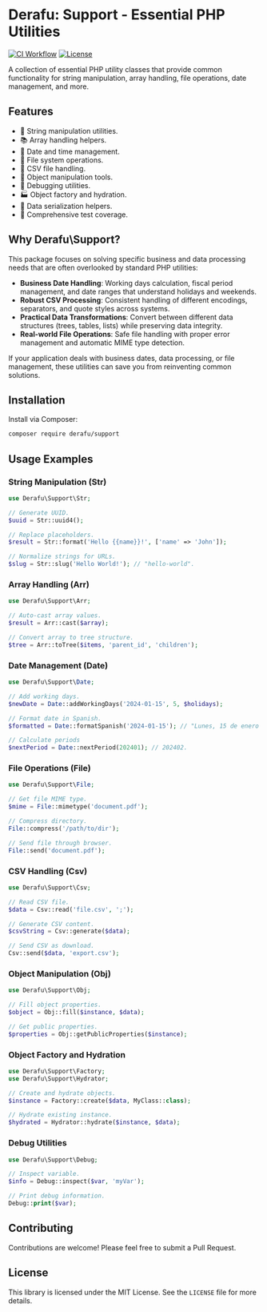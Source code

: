 # Derafu: Support - Essential PHP Utilities

[![CI Workflow](https://github.com/derafu/support/actions/workflows/ci.yml/badge.svg?branch=main&event=push)](https://github.com/derafu/support/actions/workflows/ci.yml?query=branch%3Amain)
[![License](https://img.shields.io/badge/license-MIT-blue.svg)](https://opensource.org/licenses/MIT)

A collection of essential PHP utility classes that provide common functionality for string manipulation, array handling, file operations, date management, and more.

## Features

- 🔡 String manipulation utilities.
- 📚 Array handling helpers.
- 📅 Date and time management.
- 📂 File system operations.
- 📝 CSV file handling.
- 🔧 Object manipulation tools.
- 🐛 Debugging utilities.
- 🏭 Object factory and hydration.
- 🔄 Data serialization helpers.
- 🧪 Comprehensive test coverage.

## Why Derafu\Support?

This package focuses on solving specific business and data processing needs that are often overlooked by standard PHP utilities:

- **Business Date Handling**: Working days calculation, fiscal period management, and date ranges that understand holidays and weekends.
- **Robust CSV Processing**: Consistent handling of different encodings, separators, and quote styles across systems.
- **Practical Data Transformations**: Convert between different data structures (trees, tables, lists) while preserving data integrity.
- **Real-world File Operations**: Safe file handling with proper error management and automatic MIME type detection.

If your application deals with business dates, data processing, or file management, these utilities can save you from reinventing common solutions.

## Installation

Install via Composer:

```bash
composer require derafu/support
```

## Usage Examples

### String Manipulation (Str)

```php
use Derafu\Support\Str;

// Generate UUID.
$uuid = Str::uuid4();

// Replace placeholders.
$result = Str::format('Hello {{name}}!', ['name' => 'John']);

// Normalize strings for URLs.
$slug = Str::slug('Hello World!'); // "hello-world".
```

### Array Handling (Arr)

```php
use Derafu\Support\Arr;

// Auto-cast array values.
$result = Arr::cast($array);

// Convert array to tree structure.
$tree = Arr::toTree($items, 'parent_id', 'children');
```

### Date Management (Date)

```php
use Derafu\Support\Date;

// Add working days.
$newDate = Date::addWorkingDays('2024-01-15', 5, $holidays);

// Format date in Spanish.
$formatted = Date::formatSpanish('2024-01-15'); // "Lunes, 15 de enero del 2024".

// Calculate periods
$nextPeriod = Date::nextPeriod(202401); // 202402.
```

### File Operations (File)

```php
use Derafu\Support\File;

// Get file MIME type.
$mime = File::mimetype('document.pdf');

// Compress directory.
File::compress('/path/to/dir');

// Send file through browser.
File::send('document.pdf');
```

### CSV Handling (Csv)

```php
use Derafu\Support\Csv;

// Read CSV file.
$data = Csv::read('file.csv', ';');

// Generate CSV content.
$csvString = Csv::generate($data);

// Send CSV as download.
Csv::send($data, 'export.csv');
```

### Object Manipulation (Obj)

```php
use Derafu\Support\Obj;

// Fill object properties.
$object = Obj::fill($instance, $data);

// Get public properties.
$properties = Obj::getPublicProperties($instance);
```

### Object Factory and Hydration

```php
use Derafu\Support\Factory;
use Derafu\Support\Hydrator;

// Create and hydrate objects.
$instance = Factory::create($data, MyClass::class);

// Hydrate existing instance.
$hydrated = Hydrator::hydrate($instance, $data);
```

### Debug Utilities

```php
use Derafu\Support\Debug;

// Inspect variable.
$info = Debug::inspect($var, 'myVar');

// Print debug information.
Debug::print($var);
```

## Contributing

Contributions are welcome! Please feel free to submit a Pull Request.

## License

This library is licensed under the MIT License. See the `LICENSE` file for more details.

